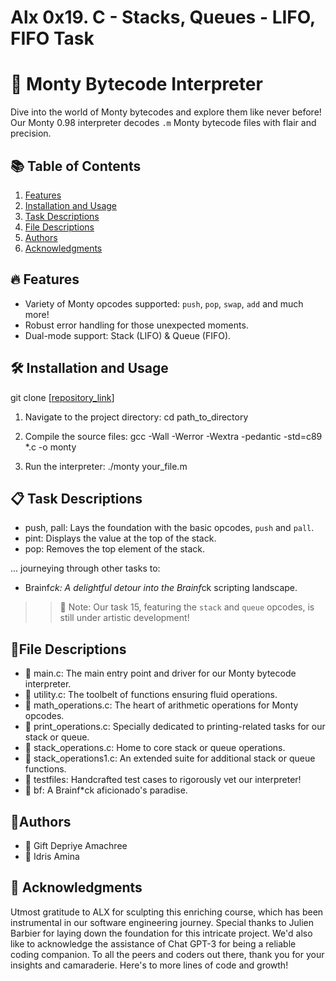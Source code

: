 # Alx 0x19. C - Stacks, Queues - LIFO, FIFO Task
# 🚀 Monty Bytecode Interpreter 

Dive into the world of Monty bytecodes and explore them like never before! Our Monty 0.98 interpreter decodes `.m` Monty bytecode files with flair and precision.

## 📚 Table of Contents
1. [Features](#features)
2. [Installation and Usage](#installation-and-usage)
3. [Task Descriptions](#task-descriptions)
4. [File Descriptions](#file-descriptions)
5. [Authors](#authors)
6. [Acknowledgments](#acknowledgments)

## 🔥 Features
- Variety of Monty opcodes supported: `push`, `pop`, `swap`, `add` and much more!
- Robust error handling for those unexpected moments.
- Dual-mode support: Stack (LIFO) & Queue (FIFO).

## 🛠 Installation and Usage

git clone [[repository_link](https://github.com/Capnot34/monty.git)]

1. Navigate to the project directory:
cd path_to_directory

1. Compile the source files:
gcc -Wall -Werror -Wextra -pedantic -std=c89 *.c -o monty

1. Run the interpreter:
./monty your_file.m

## 📋 Task Descriptions
- push, pall: Lays the foundation with the basic opcodes, `push` and `pall`.
- pint: Displays the value at the top of the stack.
- pop: Removes the top element of the stack.

... journeying through other tasks to:

- Brainf*ck: A delightful detour into the Brainf*ck scripting landscape.
>>  🚨 Note: Our task 15, featuring the `stack` and `queue` opcodes, is still under artistic development!

## 📂File Descriptions
- 📄 main.c: The main entry point and driver for our Monty bytecode interpreter.
- 📄 utility.c: The toolbelt of functions ensuring fluid operations.
- 📄 math_operations.c: The heart of arithmetic operations for Monty opcodes.
- 📄 print_operations.c: Specially dedicated to printing-related tasks for our stack or queue.
- 📄 stack_operations.c: Home to core stack or queue operations.
- 📄 stack_operations1.c: An extended suite for additional stack or queue functions.
- 📁 testfiles: Handcrafted test cases to rigorously vet our interpreter!
- 📁 bf: A Brainf*ck aficionado's paradise.

## 👥Authors

- 🌟 Gift Depriye Amachree
- 🌟 Idris Amina

## 🙏 Acknowledgments

Utmost gratitude to ALX for sculpting this enriching course, which has been instrumental in our software engineering journey. Special thanks to Julien Barbier for laying down the foundation for this intricate project. We'd also like to acknowledge the assistance of Chat GPT-3 for being a reliable coding companion. To all the peers and coders out there, thank you for your insights and camaraderie. Here's to more lines of code and growth!




